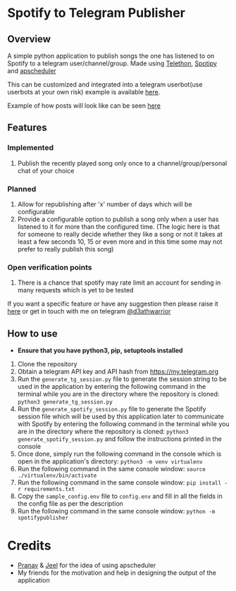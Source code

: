 # Spotify to Telegram Publisher

## Overview

A simple python application to publish songs the one has listened to on Spotify to a telegram user/channel/group.
Made using [Telethon](https://github.com/LonamiWebs/Telethon), [Spotipy](https://github.com/plamere/spotipy) and [apscheduler](https://github.com/agronholm/apscheduler)  

This can be customized and integrated into a telegram userbot(use userbots at your own risk) example is available [here](https://github.com/d3athwarrior/userbot).

Example of how posts will look like can be seen [here](https://t.me/d3athwarriorsmusic)

## Features

### Implemented

1. Publish the recently played song only once to a channel/group/personal chat of your choice

### Planned

1. Allow for republishing after 'x' number of days which will be configurable  
2. Provide a configurable option to publish a song only when a user has listened to it for more than the configured time. (The logic here is that for someone to really decide whether they like a song or not it takes at least a few seconds 10, 15 or even more and in this time some may not prefer to really publish this song)  

### Open verification points

1. There is a chance that spotify may rate limit an account for sending in many requests which is yet to be tested

If you want a specific feature or have any suggestion then please raise it [here](https://github.com/d3athwarrior/spotifytotelegrampublisher/issues) or get in touch with me on telegram [@d3athwarrior](https://t.me/d3athwarrior)

## How to use

- **Ensure that you have python3, pip, setuptools installed**

1. Clone the repository
2. Obtain a telegram API key and API hash from <https://my.telegram.org>
3. Run the ```generate_tg_session.py``` file to generate the session string to be used in the application by entering the following command in the terminal while you are in the directory where the repository is cloned:  ```python3 generate_tg_session.py```
4. Run the ```generate_spotify_session.py``` file to generate the Spotify session file which will be used by this application later to communicate with Spotify by entering the following command in the terminal while you are in the directory where the repository is cloned: ```python3 generate_spotify_session.py``` and follow the instructions printed in the console
5. Once done, simply run the following command in the console which is open in the application's directory: ```python3 -m venv virtualenv``` 
6. Run the following command in the same console window: ```source ./virtualenv/bin/activate```
7. Run the following command in the same console window: ```pip install -r requirements.txt```
8. Copy the ```sample_config.env``` file to ```config.env``` and fill in all the fields in the config file as per the description
9. Run the following command in the same console window: ```python -m spotifypublisher```

# Credits

* [Pranav](https://github.com/deltaonealpha) & [Jeel](http://github.com/jeelPatel231) for the idea of using apscheduler
* My friends for the motivation and help in designing the output of the application
